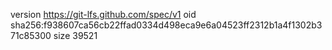 version https://git-lfs.github.com/spec/v1
oid sha256:f938607ca56cb22ffad0334d498eca9e6a04523ff2312b1a4f1302b371c85300
size 39521
